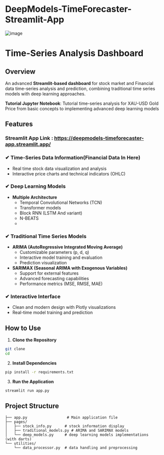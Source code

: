 # DeepModels-TimeForecaster-Streamlit-App

![image](https://github.com/user-attachments/assets/7126a915-c129-4ef1-b484-f8c16f2f5b4b)

# Time-Series Analysis Dashboard


## Overview
An advanced **Streamlit-based dashboard** for stock market and Financial data time-series analysis and prediction, combining traditional time series models with deep learning approaches.  

**Tutorial Jupyter Notebook**: Tutorial time-series analysis for XAU-USD Gold Price from basic concepts to implementing advanced deep learning models 
## Features

### Streamlit App Link : https://deepmodels-timeforecaster-app.streamlit.app/

### ✔ Time-Series Data Information(Financial Data In Here)
* Real time stock data visualization and analysis
* Interactive price charts and technical indicators (OHLC) 

### ✔ Deep Learning Models
* **Multiple Architecture**
  * Temporal Convolutional Networks (TCN)
  * Transformer models
  * Block RNN (LSTM And variant)
  * N-BEATS
  * 
### ✔ Traditional Time Series Models
* **ARIMA (AutoRegressive Integrated Moving Average)**
  * Customizable parameters (p, d, q)
  * Interactive model training and evaluation
  * Prediction visualization
* **SARIMAX (Seasonal ARIMA with Exogenous Variables)**
  * Support for external features  
  * Advanced forecasting capabilities
  * Performance metrics (MSE, RMSE, MAE)


 
 

### ✔ Interactive Interface
* Clean and modern design with Plotly visualizations
* Real-time model training and prediction 

## How to Use 

1. **Clone the Repository**
```bash
git clone  
cd  
```

2. **Install Dependencies**
```bash
pip install -r requirements.txt
```

3. **Run the Application**
```bash
streamlit run app.py
```

## Project Structure
```
├── app.py                  # Main application file
├── pages/
│   ├── stock_info.py      # stock information display
│   ├── traditional_models.py # ARIMA and SARIMAX models
│   └── deep_models.py     # deep learning models implementations (with darts)
└── utilities/
    └── data_processor.py  # data handling and preprocessing
```
 

 
 
